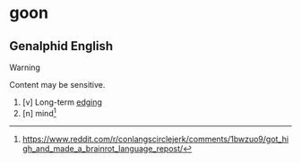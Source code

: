 # goon
## Genalphid English

> [!WARNING]
> Content may be sensitive.

1. [v] Long-term [edging](edge.md)
2. [n] mind[^1]

[^1]: <https://www.reddit.com/r/conlangscirclejerk/comments/1bwzuo9/got_high_and_made_a_brainrot_language_repost/>